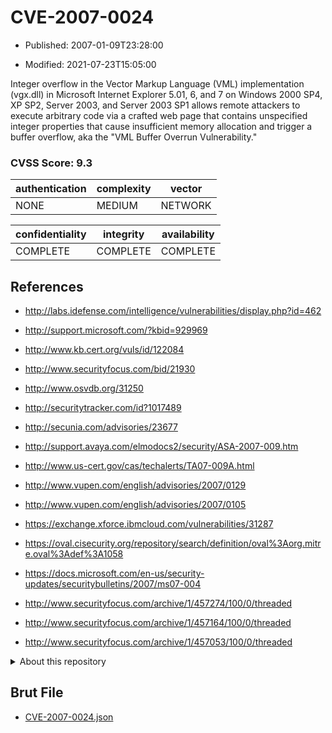 # CVE-2007-0024

- Published: 2007-01-09T23:28:00

- Modified: 2021-07-23T15:05:00

Integer overflow in the Vector Markup Language (VML) implementation (vgx.dll) in Microsoft Internet Explorer 5.01, 6, and 7 on Windows 2000 SP4, XP SP2, Server 2003, and Server 2003 SP1 allows remote attackers to execute arbitrary code via a crafted web page that contains unspecified integer properties that cause insufficient memory allocation and trigger a buffer overflow, aka the "VML Buffer Overrun Vulnerability."

### CVSS Score: **9.3**

| authentication | complexity | vector |
| --- | --- | --- |
| NONE | MEDIUM | NETWORK |

| confidentiality | integrity | availability |
| --- | --- | --- |
| COMPLETE | COMPLETE | COMPLETE |

## References

* http://labs.idefense.com/intelligence/vulnerabilities/display.php?id=462

* http://support.microsoft.com/?kbid=929969

* http://www.kb.cert.org/vuls/id/122084

* http://www.securityfocus.com/bid/21930

* http://www.osvdb.org/31250

* http://securitytracker.com/id?1017489

* http://secunia.com/advisories/23677

* http://support.avaya.com/elmodocs2/security/ASA-2007-009.htm

* http://www.us-cert.gov/cas/techalerts/TA07-009A.html

* http://www.vupen.com/english/advisories/2007/0129

* http://www.vupen.com/english/advisories/2007/0105

* https://exchange.xforce.ibmcloud.com/vulnerabilities/31287

* https://oval.cisecurity.org/repository/search/definition/oval%3Aorg.mitre.oval%3Adef%3A1058

* https://docs.microsoft.com/en-us/security-updates/securitybulletins/2007/ms07-004

* http://www.securityfocus.com/archive/1/457274/100/0/threaded

* http://www.securityfocus.com/archive/1/457164/100/0/threaded

* http://www.securityfocus.com/archive/1/457053/100/0/threaded

<details>
<summary>About this repository</summary> 

  This repository is part of the project [Live Hack CVE](https://github.com/Live-Hack-CVE). Main website can be found [www.live-hack.org](https://www.live-hack.org) 
  
  Made by [Sn0wAlice](https://github.com/Sn0wAlice) for the people that care about security and need to have a feed of the latest CVEs. Hope you enjoy it, don't forget to star the repo and follow me on [Twitter](https://twitter.com/Sn0wAlice) and [Github](https://github.com/Sn0wAlice). And that is my [personnal website](https://www.alice-snow.me/)

  - [Home Page](https://github.com/Live-Hack-CVE)
  - [Framework](https://github.com/Live-Hack-CVE/cve-framework)
  - [CVE database](https://github.com/Live-Hack-CVE/full_database)
  - [Changelog](https://github.com/Live-Hack-CVE/Changelog)
</details>

## Brut File

* [CVE-2007-0024.json](https://raw.githubusercontent.com/Live-Hack-CVE/full_database/main/cves/2007/CVE-2007-0024.json)

